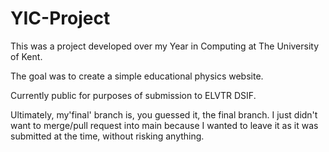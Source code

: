 # YIC-Project

This was a project developed over my Year in Computing at The University of Kent.

The goal was to create a simple educational physics website. 

Currently public for purposes of submission to ELVTR DSIF.

Ultimately, my'final' branch is, you guessed it, the final branch. I just didn't want to merge/pull request into main because I wanted to leave it as it was submitted at the time, without risking anything.
